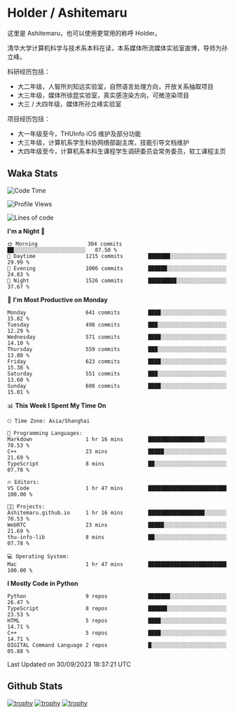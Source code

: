 # Holder / Ashitemaru

这里是 Ashitemaru，也可以使用更常用的称呼 Holder。

清华大学计算机科学与技术系本科在读，本系媒体所流媒体实验室直博，导师为孙立峰。

科研经历包括：

- 大二年级，人智所刘知远实验室，自然语言处理方向，开放关系抽取项目
- 大三年级，媒体所徐昆实验室，真实感渲染方向，可微渲染项目
- 大三 / 大四年级，媒体所孙立峰实验室

项目经历包括：

- 大一年级至今，THUInfo iOS 维护及部分功能
- 大三年级，计算机系学生科协网络部副主席，技能引导文档维护
- 大四年级至今，计算机系本科生课程学生调研委员会常务委员，软工课程主页

## Waka Stats

<!--START_SECTION:waka-->
![Code Time](http://img.shields.io/badge/Code%20Time-1%2C013%20hrs%2011%20mins-blue)

![Profile Views](http://img.shields.io/badge/Profile%20Views-3-blue)

![Lines of code](https://img.shields.io/badge/From%20Hello%20World%20I%27ve%20Written-2.9%20million%20lines%20of%20code-blue)

**I'm a Night 🦉** 

```text
🌞 Morning                304 commits         ██░░░░░░░░░░░░░░░░░░░░░░░   07.50 % 
🌆 Daytime                1215 commits        ███████░░░░░░░░░░░░░░░░░░   29.99 % 
🌃 Evening                1006 commits        ██████░░░░░░░░░░░░░░░░░░░   24.83 % 
🌙 Night                  1526 commits        █████████░░░░░░░░░░░░░░░░   37.67 % 
```
📅 **I'm Most Productive on Monday** 

```text
Monday                   641 commits         ████░░░░░░░░░░░░░░░░░░░░░   15.82 % 
Tuesday                  498 commits         ███░░░░░░░░░░░░░░░░░░░░░░   12.29 % 
Wednesday                571 commits         ████░░░░░░░░░░░░░░░░░░░░░   14.10 % 
Thursday                 559 commits         ███░░░░░░░░░░░░░░░░░░░░░░   13.80 % 
Friday                   623 commits         ████░░░░░░░░░░░░░░░░░░░░░   15.38 % 
Saturday                 551 commits         ███░░░░░░░░░░░░░░░░░░░░░░   13.60 % 
Sunday                   608 commits         ████░░░░░░░░░░░░░░░░░░░░░   15.01 % 
```


📊 **This Week I Spent My Time On** 

```text
🕑︎ Time Zone: Asia/Shanghai

💬 Programming Languages: 
Markdown                 1 hr 16 mins        ██████████████████░░░░░░░   70.53 % 
C++                      23 mins             █████░░░░░░░░░░░░░░░░░░░░   21.69 % 
TypeScript               8 mins              ██░░░░░░░░░░░░░░░░░░░░░░░   07.78 % 

🔥 Editors: 
VS Code                  1 hr 47 mins        █████████████████████████   100.00 % 

🐱‍💻 Projects: 
Ashitemaru.github.io     1 hr 16 mins        ██████████████████░░░░░░░   70.53 % 
WebRTC                   23 mins             █████░░░░░░░░░░░░░░░░░░░░   21.69 % 
thu-info-lib             8 mins              ██░░░░░░░░░░░░░░░░░░░░░░░   07.78 % 

💻 Operating System: 
Mac                      1 hr 47 mins        █████████████████████████   100.00 % 
```

**I Mostly Code in Python** 

```text
Python                   9 repos             ███████░░░░░░░░░░░░░░░░░░   26.47 % 
TypeScript               8 repos             ██████░░░░░░░░░░░░░░░░░░░   23.53 % 
HTML                     5 repos             ████░░░░░░░░░░░░░░░░░░░░░   14.71 % 
C++                      5 repos             ████░░░░░░░░░░░░░░░░░░░░░   14.71 % 
DIGITAL Command Language 2 repos             █░░░░░░░░░░░░░░░░░░░░░░░░   05.88 % 
```




 Last Updated on 30/09/2023 18:37:21 UTC
<!--END_SECTION:waka-->

## Github Stats

[![trophy](https://github-profile-trophy.vercel.app/?username=Ashitemaru&column=7)](https://github.com/Ashitemaru)
[![trophy](https://github-readme-stats.vercel.app/api?username=Ashitemaru&show_icons=true&include_all_commits=true)](https://github.com/Ashitemaru)
[![trophy](https://github-readme-stats.vercel.app/api/top-langs/?username=Ashitemaru&layout=compact)](https://github.com/Ashitemaru)

<!--
**Ashitemaru/Ashitemaru** is a ✨ _special_ ✨ repository because its `README.md` (this file) appears on your GitHub profile.

Here are some ideas to get you started:

- 🔭 I’m currently working on ...
- 🌱 I’m currently learning ...
- 👯 I’m looking to collaborate on ...
- 🤔 I’m looking for help with ...
- 💬 Ask me about ...
- 📫 How to reach me: ...
- 😄 Pronouns: ...
- ⚡ Fun fact: ...
-->
